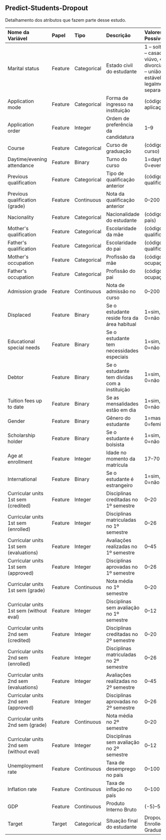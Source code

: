 ## Predict-Students-Dropout

Detalhamento dos atributos que fazem parte desse estudo.

| Nome da Variável                        | Papel   | Tipo        | Descrição                                    | Valores Possíveis                                                                               | Valores Ausentes |
| :-------------------------------------- | :------ | :---------- | :------------------------------------------- | :---------------------------------------------------------------------------------------------- | :--------------- |
| Marital status                          | Feature | Categorical | Estado civil do estudante                    | 1 – solteiro, 2 – casado, 3 – viúvo, 4 – divorciado, 5 – união estável, 6 – legalmente separado | Não              |
| Application mode                        | Feature | Categorical | Forma de ingresso na instituição             | (códigos de aplicação)                                                                          | Não              |
| Application order                       | Feature | Integer     | Ordem de preferência da candidatura          | 1–9                                                                                             | Não              |
| Course                                  | Feature | Categorical | Curso de graduação                           | (códigos de curso)                                                                              | Não              |
| Daytime/evening attendance              | Feature | Binary      | Turno do curso                               | 1=daytime, 0=evening                                                                            | Não              |
| Previous qualification                  | Feature | Categorical | Tipo de qualificação anterior                | (códigos de qualificação)                                                                       | Não              |
| Previous qualification (grade)          | Feature | Continuous  | Nota da qualificação anterior                | 0–200                                                                                           | Não              |
| Nacionality                             | Feature | Categorical | Nacionalidade do estudante                   | (códigos de país)                                                                               | Não              |
| Mother's qualification                  | Feature | Categorical | Escolaridade da mãe                          | (códigos de qualificação)                                                                       | Não              |
| Father's qualification                  | Feature | Categorical | Escolaridade do pai                          | (códigos de qualificação)                                                                       | Não              |
| Mother's occupation                     | Feature | Categorical | Profissão da mãe                             | (códigos de ocupação)                                                                           | Não              |
| Father's occupation                     | Feature | Categorical | Profissão do pai                             | (códigos de ocupação)                                                                           | Não              |
| Admission grade                         | Feature | Continuous  | Nota de admissão no curso                    | 0–200                                                                                           | Não              |
| Displaced                               | Feature | Binary      | Se o estudante reside fora da área habitual  | 1=sim, 0=não                                                                                    | Não              |
| Educational special needs               | Feature | Binary      | Se o estudante tem necessidades especiais    | 1=sim, 0=não                                                                                    | Não              |
| Debtor                                  | Feature | Binary      | Se o estudante tem dívidas com a instituição | 1=sim, 0=não                                                                                    | Não              |
| Tuition fees up to date                 | Feature | Binary      | Se as mensalidades estão em dia              | 1=sim, 0=não                                                                                    | Não              |
| Gender                                  | Feature | Binary      | Gênero do estudante                          | 1=masculino, 0=feminino                                                                         | Não              |
| Scholarship holder                      | Feature | Binary      | Se o estudante é bolsista                    | 1=sim, 0=não                                                                                    | Não              |
| Age at enrollment                       | Feature | Integer     | Idade no momento da matrícula                | 17–70                                                                                           | Não              |
| International                           | Feature | Binary      | Se o estudante é estrangeiro                 | 1=sim, 0=não                                                                                    | Não              |
| Curricular units 1st sem (credited)     | Feature | Integer     | Disciplinas creditadas no 1º semestre        | 0–20                                                                                            | Não              |
| Curricular units 1st sem (enrolled)     | Feature | Integer     | Disciplinas matriculadas no 1º semestre      | 0–26                                                                                            | Não              |
| Curricular units 1st sem (evaluations)  | Feature | Integer     | Avaliações realizadas no 1º semestre         | 0–45                                                                                            | Não              |
| Curricular units 1st sem (approved)     | Feature | Integer     | Disciplinas aprovadas no 1º semestre         | 0–26                                                                                            | Não              |
| Curricular units 1st sem (grade)        | Feature | Continuous  | Nota média no 1º semestre                    | 0–20                                                                                            | Não              |
| Curricular units 1st sem (without eval) | Feature | Integer     | Disciplinas sem avaliação no 1º semestre     | 0–12                                                                                            | Não              |
| Curricular units 2nd sem (credited)     | Feature | Integer     | Disciplinas creditadas no 2º semestre        | 0–20                                                                                            | Não              |
| Curricular units 2nd sem (enrolled)     | Feature | Integer     | Disciplinas matriculadas no 2º semestre      | 0–26                                                                                            | Não              |
| Curricular units 2nd sem (evaluations)  | Feature | Integer     | Avaliações realizadas no 2º semestre         | 0–45                                                                                            | Não              |
| Curricular units 2nd sem (approved)     | Feature | Integer     | Disciplinas aprovadas no 2º semestre         | 0–26                                                                                            | Não              |
| Curricular units 2nd sem (grade)        | Feature | Continuous  | Nota média no 2º semestre                    | 0–20                                                                                            | Não              |
| Curricular units 2nd sem (without eval) | Feature | Integer     | Disciplinas sem avaliação no 2º semestre     | 0–12                                                                                            | Não              |
| Unemployment rate                       | Feature | Continuous  | Taxa de desemprego no país                   | 0–100                                                                                           | Não              |
| Inflation rate                          | Feature | Continuous  | Taxa de inflação no país                     | 0–100                                                                                           | Não              |
| GDP                                     | Feature | Continuous  | Produto Interno Bruto                        | (-5)–5                                                                                          | Não              |
| Target                                  | Target  | Categorical | Situação final do estudante                  | Dropout, Enrolled, Graduate                                                                     | Não              |
